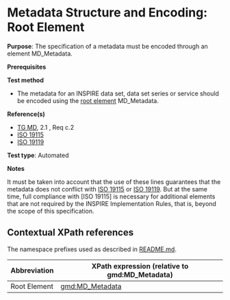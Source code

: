 # Metadata Structure and Encoding: Root Element

**Purpose**: The specification of a metadata must be encoded through an element MD_Metadata.

**Prerequisites**

**Test method**

* The metadata for an INSPIRE data set, data set series or service should be encoded using the [root element](#rootElement) MD_Metadata.

**Reference(s)**	 

* [TG MD](http://inspire.ec.europa.eu/id/ats/metadata/2.0/common/README#ref_TG_MD), 2.1 , Req c.2
* [ISO 19115](http://inspire.ec.europa.eu/id/ats/metadata/2.0/common/README#ref_ISO_19115)
* [ISO 19119](http://inspire.ec.europa.eu/id/ats/metadata/2.0/common/README#ref_ISO_19119)

**Test type**: Automated

**Notes**

It must be taken into account that the use of these lines guarantees that the metadata does not conflict with [ISO 19115](http://inspire.ec.europa.eu/id/ats/metadata/2.0/common/README#ref_ISO_19115) or [ISO 19119](http://inspire.ec.europa.eu/id/ats/metadata/2.0/common/README#ref_ISO_19119). But at the same time, full compliance with [ISO 19115] is necessary for additional elements that are not required by the INSPIRE Implementation Rules, that is, beyond the scope of this specification.

## Contextual XPath references

The namespace prefixes used as described in [README.md](http://inspire.ec.europa.eu/id/ats/metadata/2.0/common/README#namespaces).

Abbreviation                                   |  XPath expression (relative to gmd:MD_Metadata)
-----------------------------------------------| -------------------------------------------------------------------------
<a name="rootElement">Root Element</a>   | <gmd:MD_Metadata>
